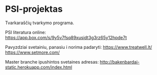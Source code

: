 # PSI-projektas
Tvarkaraščių tvarkymo programa.

PSI literatura online:
https://app.box.com/s/9y5v7fsq89xusidt3g3rz65y12hpde7t

Pavyzdziai svetainiu, panasiu i norima padaryti:
https://www.treatwell.lt/
https://www.setmore.com/

Master branche ipushintos svetaines adresas:
http://bakenbardai-static.herokuapp.com/index.html
